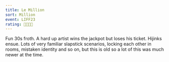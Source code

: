 ```yaml
---
title: Le Million
sort: Million
event: LIFF23
rating: 💸💸💸💸
---
```

Fun 30s froth. A hard up artist wins the jackpot but loses his ticket. Hijinks ensue. Lots of very familiar slapstick scenarios, locking each other in rooms, mistaken identity and so on, but this is old so a lot of this was much newer at the time. 
